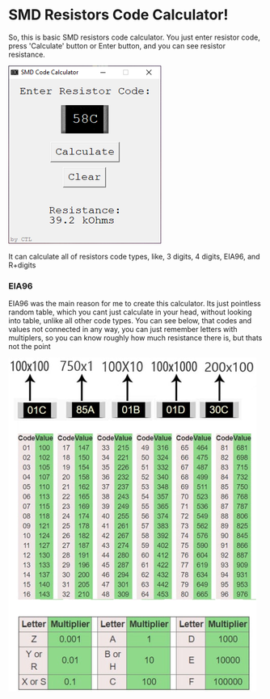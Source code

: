 <h1><b>SMD Resistors Code Calculator!</b></h1>
  So, this is basic SMD resistors code calculator. You just enter resistor code, press 'Calculate' button or Enter button, and you can see resistor resistance.

![alt tag](https://raw.githubusercontent.com/so1der/smd-resistors-calc/main/images/example.png "ScreenShot of the programm")​

It can calculate all of resistors code types, like, 3 digits, 4 digits, EIA96, and R+digits
<h3>EIA96</h3>

  EIA96 was the main reason for me to create this calculator. Its just pointless random table, which you cant just calculate in your head, without looking into table, unlike all other code types. You can see below, that codes and values not connected in any way, you can just remember letters with multiplers, so you can know roughly how much resistance there is, but thats not the point
  
![alt tag](https://raw.githubusercontent.com/so1der/smd-resistors-calc/main/images/EIA96.jpg "EIA96 table")​
